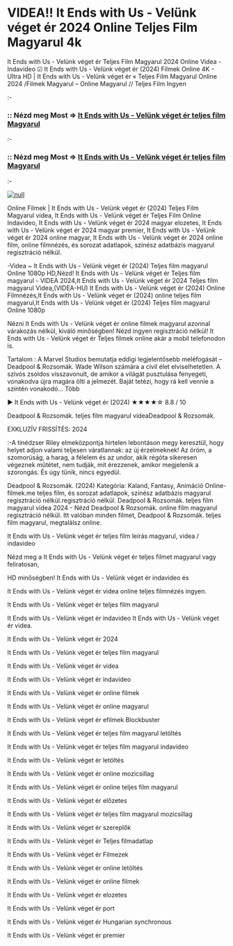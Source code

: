 # VIDEA!! It Ends with Us - Velünk véget ér 2024 Online Teljes Film Magyarul 4k


It Ends with Us - Velünk véget ér Teljes Film Magyarul 2024 Online Videa - Indavideo ☑ It Ends with Us - Velünk véget ér (2024) Filmek Online 4K - Ultra HD | It Ends with Us - Velünk véget ér « Teljes Film Magyarul Online 2024 /Filmek Magyarul – Online Magyarul // Teljes Film Ingyen

:-

### :: Nézd meg Most => [It Ends with Us - Velünk véget ér teljes film Magyarul](https://popcornflix-hd.org/hu/movie/1079091/it-ends-with-us-velnk-vget-r.html)

:-

### :: Nézd meg Most => [It Ends with Us - Velünk véget ér teljes film Magyarul](https://popcornflix-hd.org/hu/movie/1079091/it-ends-with-us-velnk-vget-r.html)

:-

[![null](https://static.wixstatic.com/media/855a25_043b5abeb4ae4d35ac003198e7fe56ed~mv2.gif)](https://popcornflix-hd.org/hu/movie/1079091/it-ends-with-us-velnk-vget-r.html)

Online Filmek | It Ends with Us - Velünk véget ér (2024) Teljes Film Magyarul videa, It Ends with Us - Velünk véget ér Teljes Film Online Indavideo, It Ends with Us - Velünk véget ér 2024 magyar elozetes, It Ends with Us - Velünk véget ér 2024 magyar premier, It Ends with Us - Velünk véget ér 2024 online magyar, It Ends with Us - Velünk véget ér 2024 online film, online filmnézés, és sorozat adatlapok, színész adatbázis magyarul regisztráció nélkül.

-Videa ~ It Ends with Us - Velünk véget ér (2024) Teljes film magyarul Online 1080p HD,Nézd! It Ends with Us - Velünk véget ér Teljes film magyarul - VIDEA 2024,It Ends with Us - Velünk véget ér 2024 Teljes film magyarul Videa,(VIDEA-HU) It Ends with Us - Velünk véget ér (2024) Online Filmnézés,It Ends with Us - Velünk véget ér (2024) online teljes film magyarul,It Ends with Us - Velünk véget ér (2024) Teljes film magyarul Online 1080p

Nézni It Ends with Us - Velünk véget ér online filmek magyarul azonnal várakozás nélkül, kiváló minőségben! Nézd ingyen regisztráció nélkül! It Ends with Us - Velünk véget ér Teljes filmek online akár a mobil telefonodon is.

Tartalom : A Marvel Studios bemutatja eddigi legjelentősebb meléfogását – Deadpool & Rozsomák. Wade Wilson számára a civil élet elviselhetetlen. A szívós zsoldos visszavonult, de amikor a világát pusztulása fenyegeti, vonakodva újra magára ölti a jelmezét. Baját tetézi, hogy rá kell vennie a szintén vonakodó… Több

▶️ It Ends with Us - Velünk véget ér (2024) ★★★★☆ 8.8 / 10

Deadpool & Rozsomák. teljes film magyarul videaDeadpool & Rozsomák.

EXKLUZÍV FRISSÍTÉS: 2024

:-A tinédzser Riley elmeközpontja hirtelen lebontáson megy keresztül, hogy helyet adjon valami teljesen váratlannak: az új érzelmeknek! Az öröm, a szomorúság, a harag, a félelem és az undor, akik régóta sikeresen végeznek műtétet, nem tudják, mit érezzenek, amikor megjelenik a szorongás. És úgy tűnik, nincs egyedül.

Deadpool & Rozsomák. (2024) Kategória: Kaland, Fantasy, Animáció Online-filmek.me teljes film, és sorozat adatlapok, színész adatbázis magyarul regisztráció nélkül.regisztráció nélkül. Deadpool & Rozsomák. teljes film magyarul videa 2024 - Nézd Deadpool & Rozsomák. online film magyarul regisztráció nélkül. Itt valóban minden filmet, Deadpool & Rozsomák. teljes film magyarul, megtalálsz online.

It Ends with Us - Velünk véget ér teljes film leírás magyarul, videa / indavideo

Nézd meg a It Ends with Us - Velünk véget ér teljes filmet magyarul vagy feliratosan, 

HD minőségben! It Ends with Us - Velünk véget ér indavideo és 

It Ends with Us - Velünk véget ér videa online teljes filmnézés ingyen. 

It Ends with Us - Velünk véget ér teljes film magyarul 

It Ends with Us - Velünk véget ér indavideo It Ends with Us - Velünk véget ér videa.

It Ends with Us - Velünk véget ér 2024

It Ends with Us - Velünk véget ér teljes film magyarul

It Ends with Us - Velünk véget ér videa

It Ends with Us - Velünk véget ér indavideo

It Ends with Us - Velünk véget ér online filmek

It Ends with Us - Velünk véget ér online magyarul

It Ends with Us - Velünk véget ér efilmek Blockbuster

It Ends with Us - Velünk véget ér teljes film magyarul letöltés

It Ends with Us - Velünk véget ér teljes film magyarul indavideo

It Ends with Us - Velünk véget ér letöltés

It Ends with Us - Velünk véget ér online mozicsillag

It Ends with Us - Velünk véget ér online teljes film magyarul

It Ends with Us - Velünk véget ér előzetes

It Ends with Us - Velünk véget ér teljes film magyarul mozicsillag

It Ends with Us - Velünk véget ér szereplők

It Ends with Us - Velünk véget ér Teljes filmadatlap

It Ends with Us - Velünk véget ér Filmezek

It Ends with Us - Velünk véget ér online letöltés

It Ends with Us - Velünk véget ér online filmek

It Ends with Us - Velünk véget ér elozetes

It Ends with Us - Velünk véget ér port

It Ends with Us - Velünk véget ér Hungarian synchronous

It Ends with Us - Velünk véget ér premier
